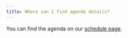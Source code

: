 ```yaml
---
title: Where can I find agenda details?
---
```


You can find the agenda on our [schedule page](/devsummit/schedule/).
